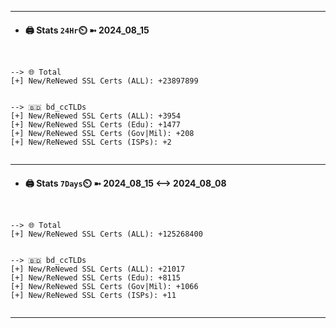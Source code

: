 

---
- #### 🖨️ **Stats** `24Hr`⏲️ ➼ 2024_08_15
```console


--> 🌐 Total
[+] New/ReNewed SSL Certs (ALL): +23897899


--> 🇧🇩 bd_ccTLDs
[+] New/ReNewed SSL Certs (ALL): +3954
[+] New/ReNewed SSL Certs (Edu): +1477
[+] New/ReNewed SSL Certs (Gov|Mil): +208
[+] New/ReNewed SSL Certs (ISPs): +2


```

---
- #### 🖨️ **Stats** `7Days`⏲️ ➼ 2024_08_15 <--> 2024_08_08
```console


--> 🌐 Total
[+] New/ReNewed SSL Certs (ALL): +125268400


--> 🇧🇩 bd_ccTLDs
[+] New/ReNewed SSL Certs (ALL): +21017
[+] New/ReNewed SSL Certs (Edu): +8115
[+] New/ReNewed SSL Certs (Gov|Mil): +1066
[+] New/ReNewed SSL Certs (ISPs): +11


```

---

